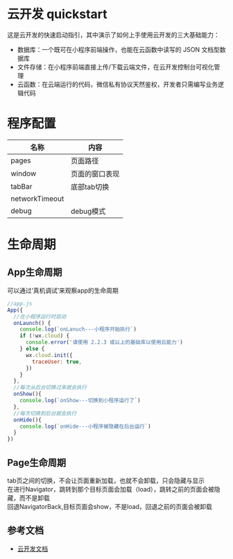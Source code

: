 # 云开发 quickstart

这是云开发的快速启动指引，其中演示了如何上手使用云开发的三大基础能力：

- 数据库：一个既可在小程序前端操作，也能在云函数中读写的 JSON 文档型数据库
- 文件存储：在小程序前端直接上传/下载云端文件，在云开发控制台可视化管理
- 云函数：在云端运行的代码，微信私有协议天然鉴权，开发者只需编写业务逻辑代码
# 程序配置
|名称|内容|
|---|---|
|pages|页面路径|
|window|页面的窗口表现|
|tabBar|底部tab切换|
|networkTimeout||
|debug|debug模式|

# 生命周期
## App生命周期
可以通过‘真机调试’来观察app的生命周期
``` javascript
//app.js
App({
  //在小程序运行时启动
  onLaunch() {
    console.log(`onLanuch---小程序开始执行`)
    if (!wx.cloud) {
      console.error('请使用 2.2.3 或以上的基础库以使用云能力')
    } else {
      wx.cloud.init({
        traceUser: true,
      })
    }
  },
  //每次从后台切换过来就会执行
  onShow(){
    console.log(`onShow---切换到小程序运行了`)
  },
  //每次切换到后台就会执行
  onHide(){
    console.log(`onHide---小程序被隐藏在后台运行`)
  }
})
```
## Page生命周期
tab页之间的切换，不会让页面重新加载，也就不会卸载，只会隐藏与显示  
在进行Navigator，跳转到那个目标页面会加载（load），跳转之前的页面会被隐藏，而不是卸载  
回退NavigatorBack,目标页面会show，不是load，回退之前的页面会被卸载
## 参考文档

- [云开发文档](https://developers.weixin.qq.com/miniprogram/dev/wxcloud/basis/getting-started.html)

